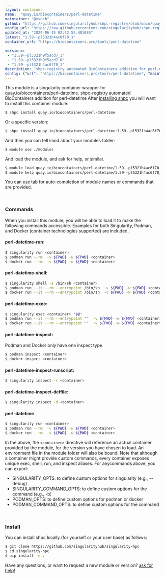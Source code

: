 ```yaml
---
layout: container
name:  "quay.io/biocontainers/perl-datetime"
maintainer: "@vsoch"
github: "https://github.com/singularityhub/shpc-registry/blob/main/quay.io/biocontainers/perl-datetime/container.yaml"
config_url: "https://raw.githubusercontent.com/singularityhub/shpc-registry/main/quay.io/biocontainers/perl-datetime/container.yaml"
updated_at: "2024-06-15 02:42:55.481686"
latest: "1.59--pl5321h4ac6f70_1"
container_url: "https://biocontainers.pro/tools/perl-datetime"

versions:
 - "1.58--pl5321h9f5acd7_1"
 - "1.59--pl5321h9f5acd7_0"
 - "1.59--pl5321h4ac6f70_1"
description: "shpc-registry automated BioContainers addition for perl-datetime"
config: {"url": "https://biocontainers.pro/tools/perl-datetime", "maintainer": "@vsoch", "description": "shpc-registry automated BioContainers addition for perl-datetime", "latest": {"1.59--pl5321h4ac6f70_1": "sha256:372a1f48112bddfd78d1c5cbdf4ffc87436ab6c53a9b44ee8a14940036f05136"}, "tags": {"1.58--pl5321h9f5acd7_1": "sha256:a6b4f54183fa36f387096f5d0566d7d376af7ce413bb5fdb0f369f550dfd70cc", "1.59--pl5321h9f5acd7_0": "sha256:829050a5ac76481ae22af618b416d93101929dd1f55427a4306b02bb3ded3375", "1.59--pl5321h4ac6f70_1": "sha256:372a1f48112bddfd78d1c5cbdf4ffc87436ab6c53a9b44ee8a14940036f05136"}, "docker": "quay.io/biocontainers/perl-datetime"}
---
```


This module is a singularity container wrapper for quay.io/biocontainers/perl-datetime.
shpc-registry automated BioContainers addition for perl-datetime
After [installing shpc](#install) you will want to install this container module:


```bash
$ shpc install quay.io/biocontainers/perl-datetime
```

Or a specific version:

```bash
$ shpc install quay.io/biocontainers/perl-datetime:1.59--pl5321h4ac6f70_1
```

And then you can tell lmod about your modules folder:

```bash
$ module use ./modules
```

And load the module, and ask for help, or similar.

```bash
$ module load quay.io/biocontainers/perl-datetime/1.59--pl5321h4ac6f70_1
$ module help quay.io/biocontainers/perl-datetime/1.59--pl5321h4ac6f70_1
```

You can use tab for auto-completion of module names or commands that are provided.

<br>

### Commands

When you install this module, you will be able to load it to make the following commands accessible.
Examples for both Singularity, Podman, and Docker (container technologies supported) are included.

#### perl-datetime-run:

```bash
$ singularity run <container>
$ podman run --rm  -v ${PWD} -w ${PWD} <container>
$ docker run --rm  -v ${PWD} -w ${PWD} <container>
```

#### perl-datetime-shell:

```bash
$ singularity shell -s /bin/sh <container>
$ podman run --it --rm --entrypoint /bin/sh  -v ${PWD} -w ${PWD} <container>
$ docker run --it --rm --entrypoint /bin/sh  -v ${PWD} -w ${PWD} <container>
```

#### perl-datetime-exec:

```bash
$ singularity exec <container> "$@"
$ podman run --it --rm --entrypoint ""  -v ${PWD} -w ${PWD} <container> "$@"
$ docker run --it --rm --entrypoint ""  -v ${PWD} -w ${PWD} <container> "$@"
```

#### perl-datetime-inspect:

Podman and Docker only have one inspect type.

```bash
$ podman inspect <container>
$ docker inspect <container>
```

#### perl-datetime-inspect-runscript:

```bash
$ singularity inspect -r <container>
```

#### perl-datetime-inspect-deffile:

```bash
$ singularity inspect -d <container>
```



#### perl-datetime

```bash
$ singularity run <container>
$ podman run --rm  -v ${PWD} -w ${PWD} <container>
$ docker run --rm  -v ${PWD} -w ${PWD} <container>
```


In the above, the `<container>` directive will reference an actual container provided
by the module, for the version you have chosen to load. An environment file in the
module folder will also be bound. Note that although a container
might provide custom commands, every container exposes unique exec, shell, run, and
inspect aliases. For anycommands above, you can export:

 - SINGULARITY_OPTS: to define custom options for singularity (e.g., --debug)
 - SINGULARITY_COMMAND_OPTS: to define custom options for the command (e.g., -b)
 - PODMAN_OPTS: to define custom options for podman or docker
 - PODMAN_COMMAND_OPTS: to define custom options for the command

<br>

### Install

You can install shpc locally (for yourself or your user base) as follows:

```bash
$ git clone https://github.com/singularityhub/singularity-hpc
$ cd singularity-hpc
$ pip install -e .
```

Have any questions, or want to request a new module or version? [ask for help!](https://github.com/singularityhub/singularity-hpc/issues)